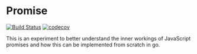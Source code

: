 Promise
=======

[![Build Status](https://travis-ci.org/martinohmann/promise.svg?branch=master)](https://travis-ci.org/martinohmann/promise)
[![codecov](https://codecov.io/gh/martinohmann/promise/branch/master/graph/badge.svg)](https://codecov.io/gh/martinohmann/promise)

This is an experiment to better understand the inner workings of JavaScript
promises and how this can be implemented from scratch in go.
